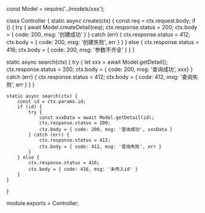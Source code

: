 const Model = require('../models/xxx');

class Controller {
	static async create(ctx) {
		const req = ctx.request.body;
		if () {
			try {
				await Model.createDetail(req);
				ctx.response.status = 200;
				ctx.body = { code: 200, msg: '创建成功' }
			} catch (err) {
				ctx.response.status = 412;
				ctx.body = { code: 200, msg: '创建失败', err }
			}
		} else {
			ctx.response.status = 416;
			ctx.body = { code: 200, msg: '参数不齐全' }
		}
	}

  static async search(ctx) {
    try {
      let xxx = await Model.getDetail();
      ctx.response.status = 200;
      ctx.body = { code: 200, msg: '查询成功', xxx}
    } catch (err) {
        ctx.response.status = 412;
        ctx.body = { code: 412, msg: '查询失败', err }
    }
  }

	static async search(ctx) {
		const id = ctx.params.id;
		if (id) {
			try {
				const xxxData = await Model.getDetail(id);
				ctx.response.status = 200;
				ctx.body = { code: 200, msg: '查询成功', xxxData }
			} catch (err) {
				ctx.response.status = 412;
				ctx.body = { code: 412, msg: '查询失败', err }
			}
		} else {
			ctx.response.status = 416;
			ctx.body = { code: 416, msg: '未传入id' }
		}
	}
}

module.exports = Controller;